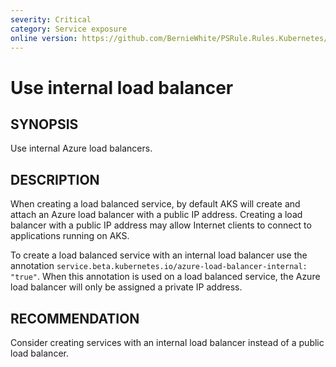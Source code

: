 ```yaml
---
severity: Critical
category: Service exposure
online version: https://github.com/BernieWhite/PSRule.Rules.Kubernetes/blob/master/docs/rules/en-US/Kubernetes.AKS.PublicLB.md
---
```


# Use internal load balancer

## SYNOPSIS

Use internal Azure load balancers.

## DESCRIPTION

When creating a load balanced service, by default AKS will create and attach an Azure load balancer with a public IP address.
Creating a load balancer with a public IP address may allow Internet clients to connect to applications running on AKS.

To create a load balanced service with an internal load balancer use the annotation `service.beta.kubernetes.io/azure-load-balancer-internal: "true"`.
When this annotation is used on a load balanced service, the Azure load balancer will only be assigned a private IP address.

## RECOMMENDATION

Consider creating services with an internal load balancer instead of a public load balancer.
